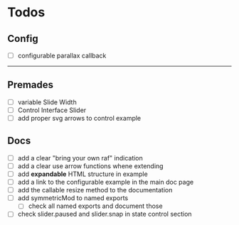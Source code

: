 # Todos

## Config

- [ ] configurable parallax callback

---

## Premades

- [ ] variable Slide Width
- [ ] Control Interface Slider
- [ ] add proper svg arrows to control example

## Docs

- [ ] add a clear "bring your own raf" indication
- [ ] add a clear use arrow functions whene extending
- [ ] add **expandable** HTML structure in example
- [ ] add a link to the configurable example in the main doc page
- [ ] add the callable resize method to the documentation
- [ ] add symmetricMod to named exports
  - [ ] check all named exports and document those
- [ ] check slider.paused and slider.snap in state control section
